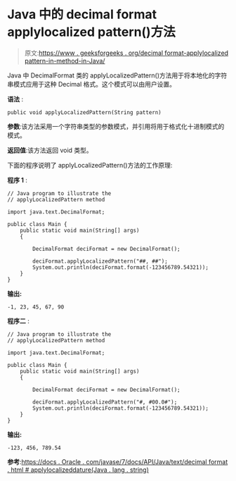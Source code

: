 # Java 中的 decimal format applylocalized pattern()方法

> 原文:[https://www . geeksforgeeks . org/decimal format-applylocalized pattern-in-method-in-Java/](https://www.geeksforgeeks.org/decimalformat-applylocalizedpattern-method-in-java/)

Java 中 DecimalFormat 类的 applyLocalizedPattern()方法用于将本地化的字符串模式应用于这种 Decimal 格式。这个模式可以由用户设置。

**语法** :

```
public void applyLocalizedPattern(String pattern)

```

**参数**:该方法采用一个字符串类型的参数模式，并引用将用于格式化十进制模式的模式。

**返回值**:该方法返回 void 类型。

下面的程序说明了 applyLocalizedPattern()方法的工作原理:

**程序 1** :

```
// Java program to illustrate the
// applyLocalizedPattern method

import java.text.DecimalFormat;

public class Main {
    public static void main(String[] args)
    {

        DecimalFormat deciFormat = new DecimalFormat();

        deciFormat.applyLocalizedPattern("##, ##");
        System.out.println(deciFormat.format(-123456789.54321));
    }
}
```

**输出:**

```
-1, 23, 45, 67, 90

```

**程序二** :

```
// Java program to illustrate the
// applyLocalizedPattern method

import java.text.DecimalFormat;

public class Main {
    public static void main(String[] args)
    {

        DecimalFormat deciFormat = new DecimalFormat();

        deciFormat.applyLocalizedPattern("#, #00.0#");
        System.out.println(deciFormat.format(-123456789.54321));
    }
}
```

**输出:**

```
-123, 456, 789.54

```

**参考**:[https://docs . Oracle . com/javase/7/docs/API/Java/text/decimal format . html # applylocalizeddature(Java . lang . string)](https://docs.oracle.com/javase/7/docs/api/java/text/DecimalFormat.html#applyLocalizedPattern(java.lang.String))